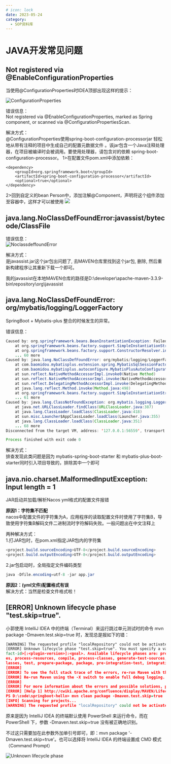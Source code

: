```yaml
---
# icon: lock
date: 2023-05-24
category:
  - SOP资料库
---
```


# JAVA开发常见问题
## Not registered via @EnableConfigurationProperties
 
当使用@ConfigurationProperties时IDEA顶部出现这样的提示： 

![ConfigurationProperties](http://cdn.gydblog.com/images/sop/problem-manual-2.png)

错误信息：  
Not registered via @EnableConfigurationProperties, marked as Spring component, or scanned via @ConfigurationPropertiesScan.


解决方式：  
@ConfigurationProperties使用spring-boot-configuration-processorjar 轻松地从带有注释的项目中生成自己的配置元数据文件 。该jar包含一个Java注释处理器，在项目被编译时会被调用。要使用处理器，请包含对的依赖 spring-boot-configuration-processor。
1>在配置文件pom.xml中添加依赖： 
```
<dependency>
    <groupId>org.springframework.boot</groupId>
    <artifactId>spring-boot-configuration-processor</artifactId>
    <optional>true</optional>
</dependency>
```

2>回到自定义的bean Person中，添加注解@Component，声明将这个组件添加至容器中，这样才可以被使用
![](http://cdn.gydblog.com/images/sop/problem-manual-3.png)



## java.lang.NoClassDefFoundError:javassist/bytecode/ClassFile
错误信息：  
![NoclassdeffoundError](http://cdn.gydblog.com/images/sop/problem-manual-1.png)

解决方式：  
是javassist.jar这个jar包出问题了, 去MAVEN仓库里找到这个jar包, 删除, 然后重新构建程序让其重新下载一个即可。

我的javassist在本地MAVEN仓库的路径是D:\developer\apache-maven-3.3.9-bin\repository\org\javassist


## java.lang.NoClassDefFoundError: org/mybatis/logging/LoggerFactory
SpringBoot + Mybatis-plus 整合的时候发生的异常。

错误信息：  
```java
Caused by: org.springframework.beans.BeanInstantiationException: Failed to instantiate [org.apache.ibatis.session.SqlSessionFactory]: Factory method 'sqlSessionFactory' threw exception; nested exception is java.lang.NoClassDefFoundError: org/mybatis/logging/LoggerFactory
	at org.springframework.beans.factory.support.SimpleInstantiationStrategy.instantiate(SimpleInstantiationStrategy.java:185)
	at org.springframework.beans.factory.support.ConstructorResolver.instantiate(ConstructorResolver.java:652)
	... 60 more
Caused by: java.lang.NoClassDefFoundError: org/mybatis/logging/LoggerFactory
	at com.baomidou.mybatisplus.extension.spring.MybatisSqlSessionFactoryBean.<clinit>(MybatisSqlSessionFactoryBean.java:89)
	at com.baomidou.mybatisplus.autoconfigure.MybatisPlusAutoConfiguration.sqlSessionFactory(MybatisPlusAutoConfiguration.java:163)
	at sun.reflect.NativeMethodAccessorImpl.invoke0(Native Method)
	at sun.reflect.NativeMethodAccessorImpl.invoke(NativeMethodAccessorImpl.java:62)
	at sun.reflect.DelegatingMethodAccessorImpl.invoke(DelegatingMethodAccessorImpl.java:43)
	at java.lang.reflect.Method.invoke(Method.java:498)
	at org.springframework.beans.factory.support.SimpleInstantiationStrategy.instantiate(SimpleInstantiationStrategy.java:154)
	... 61 more
Caused by: java.lang.ClassNotFoundException: org.mybatis.logging.LoggerFactory
	at java.net.URLClassLoader.findClass(URLClassLoader.java:387)
	at java.lang.ClassLoader.loadClass(ClassLoader.java:418)
	at sun.misc.Launcher$AppClassLoader.loadClass(Launcher.java:355)
	at java.lang.ClassLoader.loadClass(ClassLoader.java:351)
	... 68 more
Disconnected from the target VM, address: '127.0.0.1:56559', transport: 'socket'

Process finished with exit code 0
```

解决方式：  
排查发现此类问题是因为 mybatis-spring-boot-starter 和 mybatis-plus-boot-starter同时引入项目导致的，排除其中一个即可


## java.nio.charset.MalformedInputException: Input length = 1
JAR启动并加载/解析Nacos yml格式的配置文件报错  

**原因1：字符集不匹配**  
nacos中配置文件的字符集为A，应用程序的读取配置文件时使用了字符集B，导致使用字符集B解码文件二进制流时字符解码失败。一般问题出在中文注释上

两种解决方式：  
1.打JAR包时，在pom.xml指定JAR包内的字符集
```java
<project.build.sourceEncoding>UTF-8</project.build.sourceEncoding>
<project.build.outputEncoding>UTF-8</project.build.outputEncoding>
```
2.jar包启动时，全局指定文件编码类型
```java
java -Dfile.encoding=utf-8 -jar app.jar
```


**原因2：(yml文件)配置格式有误**  
解决方式：当然是检查文件格式啦！
 


## [ERROR] Unknown lifecycle phase "test.skip=true".

小郭使用 IntelliJ IDEA 中的终端（Terminal）来运行跳过单元测试时的命令 mvn package -Dmaven.test.skip=true 时，发现总是报如下的错：
```xml
[WARNING] The requested profile "localRepository" could not be activated because it does not exist.
[ERROR] Unknown lifecycle phase "test.skip=true". You must specify a valid lifecycle phase or a goal in the format <plugin-prefix>:<goal> or <plugin-group-id>:<plugin-arti
fact-id>[:<plugin-version>]:<goal>. Available lifecycle phases are: pre-clean, clean, post-clean, validate, initialize, generate-sources, process-sources, generate-resourc
es, process-resources, compile, process-classes, generate-test-sources, process-test-sources, generate-test-resources, process-test-resources, test-compile, process-test-c
lasses, test, prepare-package, package, pre-integration-test, integration-test, post-integration-test, verify, install, deploy, pre-site, site, post-site, site-deploy. -> [Help 1]
[ERROR]
[ERROR] To see the full stack trace of the errors, re-run Maven with the -e switch.
[ERROR] Re-run Maven using the -X switch to enable full debug logging.
[ERROR]
[ERROR] For more information about the errors and possible solutions, please read the following articles:
[ERROR] [Help 1] http://cwiki.apache.org/confluence/display/MAVEN/LifecyclePhaseNotFoundException
PS D:\code\springboot-hello> mvn clean package -Dmaven.test.skip=true
[INFO] Scanning for projects...
[WARNING] The requested profile "localRepository" could not be activated because it does not exist.

```

原来是因为 IntelliJ IDEA 的终端默认使用 PowerShell 来运行命令，而在 PowerShell 下，参数 -Dmaven.test.skip=true 没有被正确地识别。

不过这只需要加在此参数外加单引号即可，即：mvn package '-Dmaven.test.skip=true'。也可以选择将 IntelliJ IDEA 的终端设置成 CMD 模式（Command Prompt）

![Unknown lifecycle phase](http://cdn.gydblog.com/images/sop/problem-manual-4.png)
